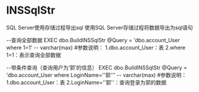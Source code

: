 # INSSqlStr
SQL Server使用存储过程导出sql
使用SQL Server存储过程将数据导出为sql语句

--查询全部数据
EXEC dbo.BuildINSSqlStr @Query = 'dbo.account_User where 1=1' -- varchar(max)
  #参数说明：
  1.dbo.account_User：表
  2.where 1=1：表示查询全部数据
  
--带条件查询（查询用户为‘郭’的信息）
EXEC dbo.BuildINSSqlStr @Query = 'dbo.account_User where LoginName=''郭''' -- varchar(max)
  #参数说明：
  1.dbo.account_User：表
  2.LoginName=''郭''：查询登录为郭的数据
